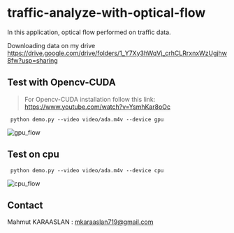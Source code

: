 # traffic-analyze-with-optical-flow

In this application, optical flow performed on traffic data.

Downloading data on my drive
https://drive.google.com/drive/folders/1_Y7Xy3hWqVj_crhCLRrxnxWzUgjhw8fw?usp=sharing

##  Test with Opencv-CUDA

> For Opencv-CUDA installation follow this link: <br/>
https://www.youtube.com/watch?v=YsmhKar8oOc

``` python demo.py --video video/ada.m4v --device gpu```

![gpu_flow](https://github.com/KARAASLAN-AI/traffic-analyze-with-optical-flow/blob/main/images/flow_gpu.gif)

## Test on cpu

``` python demo.py --video video/ada.m4v --device cpu```

![cpu_flow](https://github.com/KARAASLAN-AI/traffic-analyze-with-optical-flow/blob/main/images/flow_cpu.gif)

## Contact

Mahmut KARAASLAN : mkaraaslan719@gmail.com

